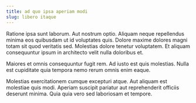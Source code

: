 ```yaml
---
title: ad quo ipsa aperiam modi
slug: libero itaque
---
```


Ratione ipsa sunt laborum. Aut nostrum optio. Aliquam neque repellendus minima eos quibusdam ut id voluptates quis. Dolore maxime dolores magni totam sit quod veritatis sed. Molestias dolore tenetur voluptatem. Et aliquam consequuntur ipsum in architecto velit nulla doloribus et.

Maiores et omnis consequuntur fugit rem. Ad iusto est quis molestias. Nulla est cupiditate quia tempora nemo rerum omnis enim eaque.

Molestias exercitationem cumque excepturi atque. Aut aliquam est molestiae quis modi. Aperiam suscipit pariatur aut reprehenderit officiis deserunt minima. Quia quia vero sed laboriosam et tempore.
